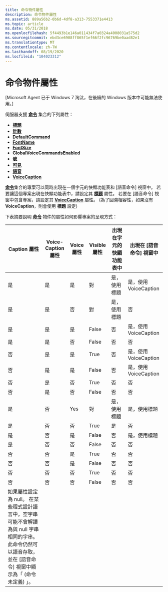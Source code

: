 ```yaml
---
title: 命令物件屬性
description: 命令物件屬性
ms.assetid: 889a56b2-0b6d-4df8-a313-7553371e4413
ms.topic: article
ms.date: 05/31/2018
ms.openlocfilehash: 5f4493b1e146a011434f7a0324a4008031a575d2
ms.sourcegitcommit: ebd3ce6908ff865f1ef66f2fc96769be0aad82e1
ms.translationtype: MT
ms.contentlocale: zh-TW
ms.lasthandoff: 08/19/2020
ms.locfileid: "104023312"
---
```

# <a name="commands-object-properties"></a>命令物件屬性

\[Microsoft Agent 已于 Windows 7 淘汰，在後續的 Windows 版本中可能無法使用。\]

伺服器支援 [**命令**](/windows/desktop/lwef/the-commands-collection-object) 集合的下列屬性：

-   [**標題**](caption-property-cmds.md)
-   [**計數**](count-property.md)
-   [**DefaultCommand**](defaultcommand-property.md)
-   [**FontName**](fontname-property.md)
-   [**FontSize**](fontsize-property.md)
-   [**GlobalVoiceCommandsEnabled**](globalvoicecommandsenabled-property.md)
-   [**號**](helpcontextid-property.md)
-   [**可見**](visible-property-cso.md)
-   [**語音**](voice-property.md)
-   [**VoiceCaption**](voicecaption-property.md)

[**命令**](/windows/desktop/lwef/the-commands-collection-object)集合的專案可以同時出現在一個字元的快顯功能表和 [語音命令] 視窗中。 若要讓這個專案出現在快顯功能表中，請設定其 [**標題**](caption-property-cmds.md) 屬性。 若要在 [語音命令] 視窗中包含專案，請設定其 [**VoiceCaption**](voicecaption-property.md) 屬性。  (為了回溯相容性，如果沒有 **VoiceCaption**，則會使用 **標題** 設定) 

下表摘要說明 [**命令**](/windows/desktop/lwef/the-commands-collection-object) 物件的屬性如何影響專案的呈現方式：



| Caption 屬性                                                                                                                                                                                                                                            | Voice-Caption 屬性 | Voice 屬性 | Visible 屬性 | 出現在字元的快顯功能表中 | 出現在 [語音命令] 視窗中 |
|-------------------------------------------------------------------------------------------------------------------------------------------------------------------------------------------------------------------------------------------------------------|------------------------|----------------|------------------|------------------------------------|----------------------------------|
| 是                                                                                                                                                                                                                                                         | 是                    | 是            | 對             | 是，使用標題                 | 是，使用 VoiceCaption          |
| 是                                                                                                                                                                                                                                                         | 是                    | 否             | 對             | 是，使用標題                 | 否                               |
| 是                                                                                                                                                                                                                                                         | 是                    | 是            | False            | 否                                 | 是，使用 VoiceCaption          |
| 是                                                                                                                                                                                                                                                         | 是                    | 否             | False            | 否                                 | 否                               |
| 否                                                                                                                                                                                                                                                          | 是                    | 是            | True             | 否                                 | 是，使用 VoiceCaption          |
| 否                                                                                                                                                                                                                                                          | 是                    | 是            | False            | 否                                 | 是，使用 VoiceCaption          |
| 否                                                                                                                                                                                                                                                          | 是                    | 否             | True             | 否                                 | 否                               |
| 否                                                                                                                                                                                                                                                          | 是                    | 否             | False            | 否                                 | 否                               |
| 是                                                                                                                                                                                                                                                         | 否                    | Yes            | 對             | 是，使用標題                 | 是，使用標題               |
| 是                                                                                                                                                                                                                                                         | 否                     | 否             | True             | 是                                | 否                               |
| 是                                                                                                                                                                                                                                                         | 否                     | 是            | False            | 否                                 | 是，使用標題               |
| 是                                                                                                                                                                                                                                                         | 否                     | 否             | False            | 否                                 | 否                               |
| 否                                                                                                                                                                                                                                                          | 否                     | 是            | True             | 否                                 | 否                               |
| 否                                                                                                                                                                                                                                                          | 否                     | 是            | False            | 否                                 | 否                               |
| 否                                                                                                                                                                                                                                                          | 否                     | 否             | True             | 否                                 | 否                               |
| 否                                                                                                                                                                                                                                                          | 否                     | 否             | False            | 否                                 | 否                               |
|  如果屬性設定為 null。 在某些程式設計語言中，空字串可能不會解讀為與 null 字串相同的字串。  此命令仍然可以語音存取，並在 [語音命令] 視窗中顯示為「 (命令未定義) 」。<br/> |                        |                |                  |                                    |                                  |



 

 

